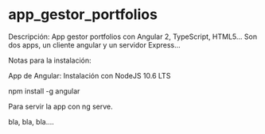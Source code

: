 # app_gestor_portfolios
Descripción:
App gestor portfolios con Angular 2, TypeScript, HTML5...
Son dos apps, un cliente angular y un servidor Express...

Notas para la instalación:

App de Angular:
Instalación con NodeJS 10.6 LTS

npm install -g angular

Para servir la app con ng serve.

bla, bla, bla....
